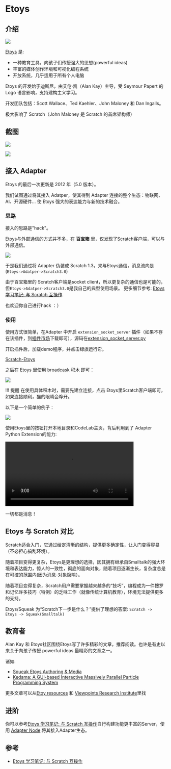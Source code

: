 # Etoys

## 介绍

![](/img/etoys-doThings.gif)

[Etoys](http://www.squeakland.org/) 是:

-   一种教育工具，向孩子们传授强大的思想(powerful ideas)
-   丰富的媒体创作环境和可视化编程系统
-   开放系统，几乎适用于所有个人电脑

Etoys 的开发始于迪斯尼，由艾伦·凯（Alan Kay）主导，受 Seymour Papert 的 Logo 语言影响，支持建构主义学习。

开发团队包括：Scott Wallace、Ted Kaehler、John Maloney 和 Dan Ingalls。

极大影响了 Scratch（John Maloney 是 Scratch 的首席架构师）

## 截图

![](/img/f5f4e17f5bf372c1ca4dd9852572320d.png)

![](/img/cd173ca2506612af447252da4d0ecb93.png)

## 接入 Adapter

Etoys 的最后一次更新是 2012 年（5.0 版本）。

我们试图通过将其接入 Adatper，使其得到 Adapter 连接的整个生态：物联网、AI、开源硬件... 使 Etoys 强大的表达能力与新的技术融合。

### 思路
接入的思路是"hack"。

Etoys与外部通信的方式并不多，在  **百宝箱** 里，仅发现了Scratch客户端，可以与外部通信。

![](/img/61a5c3971e42c1b893896a3819a7eb7b.png)

于是我们通过将 Adapter 伪装成 Scratch 1.3，来与Etoys通信，消息流向是(`Etoys->Adatper->Scratch3.0`)

由于百宝箱里的 Scratch客户端是socket client，所以更复杂的通信也是可能的，但`Etoys->Adatper->Scratch3.0`是我自己的典型使用场景。 更多细节参考: [Etoys 学习笔记: 与 Scratch 互操作](https://blog.just4fun.site/post/%E5%B0%91%E5%84%BF%E7%BC%96%E7%A8%8B/etoys-learning-note/). 

也欢迎你自己进行hack ：）

### 使用
使用方式很简单，在Adapter 中开启 `extension_socket_server` 插件（如果不存在该插件，到[插件市场](https://adapter.codelab.club/extension_guide/extension_market/)下载即可），源码在[extension_socket_server.py](https://github.com/CodeLabClub/codelab_adapter_extensions/blob/master/extensions_v3/extension_socket_server.py)

开启插件后，加载demo程序，并点击绿旗运行它。

[Scratch-Etoys](https://scratch-beta.codelab.club/?sb3url=https://adapter.codelab.club/sb3/Scratch-etoys.sb3)

之后在 Etoys 里使用 broadcask 积木 即可：

![](/img/3f30f15d9232524bfea6b571f3ccf993.png)

!!! 提醒
    在使用具体积木时，需要先建立连接，点击 Etoys里Scratch客户端即可，如果连接顺利，猫的眼睛会睁开。

以下是一个简单的例子：

![](/img/253ca954118ccc71d8a15a801eb23efa.png)

使用Etoys里的按钮打开本地目录和CodeLab主页，背后利用到了 Adapter Python Extension的能力:

<video width=80% src="/video/1605187287307932.mp4#t=0.001" controls="controls"></video>

一切都是消息！

## Etoys 与 Scratch 对比
Scratch适合入门，它通过给定清晰的结构，提供更多确定性，让入门变得容易（不必担心搞乱环境）。

随着项目变得更复杂，Etoys是更理想的选择，因其拥有继承自Smalltalk的强大环境和表达能力，惊人的一致性，彻底的面向对象，随着项目逐渐生长，复杂度总是在可控的范围内(因为消息-对象隐喻）。

随着项目变得复杂，Scratch用户需要掌握越来越多的“技巧”，编程成为一件搜罗和记忆许多技巧（特例）的乏味工作（就像传统计算机教育），环境无法提供更多的支持。

Etoys/Squeak 为“Scratch下一步是什么？”提供了理想的答案: `Scratch -> Etoys -> Squeak(Smalltalk)`

## 教育者
Alan Kay 和 Etoys社区围绕Etoys写了许多精彩的文章，推荐阅读。也许是有史以来关于向孩子传授 powerful ideas 最精彩的文章之一。

诸如:

*  [Squeak Etoys Authoring & Media](http://www.squeakland.org/content/articles/attach/etoys_n_authoring.pdf)
*  [Kedama: A GUI-based Interactive Massively Parallel Particle Programming System](http://www.vpri.org/pdf/tr2005001_ohshima_kedama.pdf)

更多文章可以从[Etoy resources](http://www.squeakland.org/resources/articles/) 和 [Viewpoints Research Institute](http://www.vpri.org/)里找


## 进阶
你可以参考[Etoys 学习笔记: 与 Scratch 互操作](https://blog.just4fun.site/post/%E5%B0%91%E5%84%BF%E7%BC%96%E7%A8%8B/etoys-learning-note/)自行构建功能更丰富的Server，使用 [Adapter Node](https://adapter.codelab.club/dev_guide/Adapter-Node/) 将其接入Adapter生态。

## 参考

-   [Etoys 学习笔记: 与 Scratch 互操作](https://blog.just4fun.site/post/%E5%B0%91%E5%84%BF%E7%BC%96%E7%A8%8B/etoys-learning-note/)
